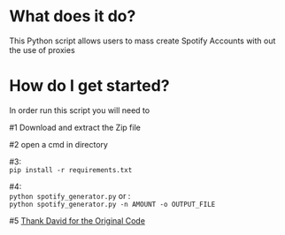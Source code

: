 # What does it do?
This Python script allows users to mass create Spotify Accounts with out the use of proxies
# How do I get started?
In order run this script you will need to

  #1
    Download and extract the Zip file
   
   #2
    open a cmd in directory
   
   #3:<br>
     `pip install -r requirements.txt`
   
   #4:<br>
`python spotify_generator.py` or :<br> `python spotify_generator.py -n AMOUNT -o OUTPUT_FILE`
   
   #5 [Thank David for the Original Code](https://github.com/davide-acanfora)
      
